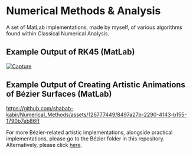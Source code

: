 # Numerical Methods & Analysis
A set of MatLab implementations, made by myself, of various algorithms found within Classical Numerical Analysis.

## Example Output of RK45 (MatLab)
[![Capture](https://github.com/shabab-kabir/Numerical_Methods/assets/126777449/9edd116a-b9fd-417b-b738-7c6fee7b43dd)](https://github.com/shabab-kabir/Numerical_Methods/assets/126777449/9edd116a-b9fd-417b-b738-7c6fee7b43dd)

## Example Output of Creating Artistic Animations of Bézier Surfaces (MatLab)

https://github.com/shabab-kabir/Numerical_Methods/assets/126777449/8497a27b-2290-4143-b155-1790b7eb86ff

For more Bézier-related artistic implementations, alongside practical implementations, please go to the Bézier folder in this repository.
Alternatively, please click [here](https://github.com/shabab-kabir/Numerical_Methods/tree/main/B%C3%A9zier).
